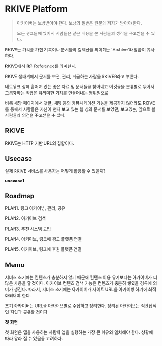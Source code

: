 # RKIVE Platform

> 아카이버는 보상받아야 한다. 보상의 절반은 원문의 저자가 받아야 한다.
>
> 모든 링크들에 있어서 사람들은 같은 내용을 본 사람들과 생각을 주고받을 수 있다. 



RKIVE는 가치를 가진 기록이나 문서들의 컬렉션을 의미히는 'Archive'와 발음이 유사하다. 

**R**KIVE에서 **R**은 Reference를 의미한다.

RKIVE 생태계에서 문서를 보관, 관리, 취급하는 사람을 RKIVER라고 부른다.



네트워크 상에 흩어져 있는 좋은 자료 및 문서들을 찾아내고 이것들을 분류별로 묶어서 그룹화하는 작업은 유의미한 가치를 만들어내는 행위임으로  



비록 해당 페이지에서 댓글, 채팅 등의 커뮤니케이션 기능을 제공하지 않더라도 RKIVE를 통해서 사람들은 자신이 현재 보고 있는 웹 상의 문서를 보았던, 보고있는, 앞으로 볼 사람들과 의견을 주고받을 수 있다. 



## RKIVE

RKIVE는 HTTP 기반 URL의 집합이다.





## Usecase

실제 RKIVE 서비스를 사용자는 어떻게 활용할 수 있을까?



**usecase1**





## Roadmap

PLAN1. 링크 아카이빙, 관리, 공유

PLAN2. 아카이브 검색

PLAN3. 추천 시스템 도입

PLAN4. 아카이브, 링크에 광고 플랫폼 연결

PLAN5. 아카이브, 링크에 후원 플랫폼 연결



## Memo

서비스 초기에는 컨텐츠가 충분하지 않기 때문에 컨텐츠 이용 유저보다는 아카이버가 더 많은 사용을 할 것이다. 아카이브 컨텐츠 검색 기능은 컨텐츠가 충분히 쌓였을 경우에 의미가 생긴다. 따라서, 서비스 초기에는 아카이버가 사이트 URL을 아카이빙 하기에 최적화되어야 한다.



초기 아카이버는 URL을 아카이브별로 수집하고 정리한다. 정리된 아카이브는 직간접적인 지인과 공유할 것이다.



**첫 화면**

첫 화면은 앱을 사용하는 사람이 앱을 실행하는 가장 큰 이유와 일치해야 한다. 상황에 따라 달라 질 수 있음을 고려하자.

